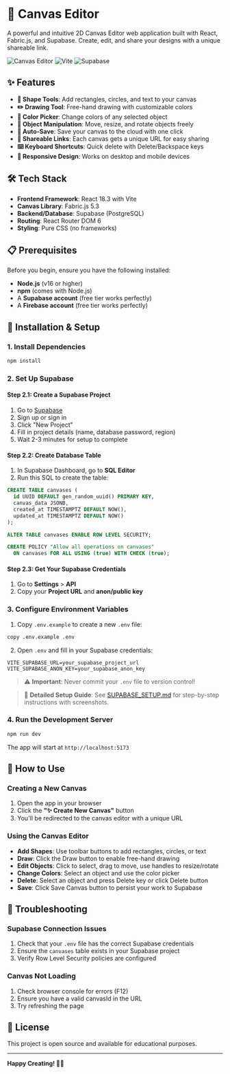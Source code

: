 # 🎨 Canvas Editor

A powerful and intuitive 2D Canvas Editor web application built with React, Fabric.js, and Supabase. Create, edit, and share your designs with a unique shareable link.

![Canvas Editor](https://img.shields.io/badge/React-18.3-blue) ![Vite](https://img.shields.io/badge/Vite-5.4-purple) ![Supabase](https://img.shields.io/badge/Supabase-2.x-green)

## ✨ Features

- **🎯 Shape Tools**: Add rectangles, circles, and text to your canvas
- **✏️ Drawing Tool**: Free-hand drawing with customizable colors
- **🎨 Color Picker**: Change colors of any selected object
- **🔄 Object Manipulation**: Move, resize, and rotate objects freely
- **💾 Auto-Save**: Save your canvas to the cloud with one click
- **🔗 Shareable Links**: Each canvas gets a unique URL for easy sharing
- **⌨️ Keyboard Shortcuts**: Quick delete with Delete/Backspace keys
- **📱 Responsive Design**: Works on desktop and mobile devices

## 🛠️ Tech Stack

- **Frontend Framework**: React 18.3 with Vite
- **Canvas Library**: Fabric.js 5.3
- **Backend/Database**: Supabase (PostgreSQL)
- **Routing**: React Router DOM 6
- **Styling**: Pure CSS (no frameworks)

## 📋 Prerequisites

Before you begin, ensure you have the following installed:
- **Node.js** (v16 or higher)
- **npm** (comes with Node.js)
- A **Supabase account** (free tier works perfectly)
- A **Firebase account** (free tier works perfectly)

## 🚀 Installation & Setup

### 1. Install Dependencies

```bash
npm install
```

### 2. Set Up Supabase

#### Step 2.1: Create a Supabase Project

1. Go to [Supabase](https://supabase.com/)
2. Sign up or sign in
3. Click "New Project"
4. Fill in project details (name, database password, region)
5. Wait 2-3 minutes for setup to complete

#### Step 2.2: Create Database Table

1. In Supabase Dashboard, go to **SQL Editor**
2. Run this SQL to create the table:

```sql
CREATE TABLE canvases (
  id UUID DEFAULT gen_random_uuid() PRIMARY KEY,
  canvas_data JSONB,
  created_at TIMESTAMPTZ DEFAULT NOW(),
  updated_at TIMESTAMPTZ DEFAULT NOW()
);

ALTER TABLE canvases ENABLE ROW LEVEL SECURITY;

CREATE POLICY "Allow all operations on canvases" 
  ON canvases FOR ALL USING (true) WITH CHECK (true);
```

#### Step 2.3: Get Your Supabase Credentials

1. Go to **Settings** > **API**
2. Copy your **Project URL** and **anon/public key**

### 3. Configure Environment Variables

1. Copy `.env.example` to create a new `.env` file:

```bash
copy .env.example .env
```

2. Open `.env` and fill in your Supabase credentials:

```env
VITE_SUPABASE_URL=your_supabase_project_url
VITE_SUPABASE_ANON_KEY=your_supabase_anon_key
```

> ⚠️ **Important**: Never commit your `.env` file to version control!

> 📖 **Detailed Setup Guide**: See [SUPABASE_SETUP.md](SUPABASE_SETUP.md) for step-by-step instructions with screenshots.

### 4. Run the Development Server

```bash
npm run dev
```

The app will start at `http://localhost:5173`

## 📖 How to Use

### Creating a New Canvas

1. Open the app in your browser
2. Click the **"✨ Create New Canvas"** button
3. You'll be redirected to the canvas editor with a unique URL

### Using the Canvas Editor

- **Add Shapes**: Use toolbar buttons to add rectangles, circles, or text
- **Draw**: Click the Draw button to enable free-hand drawing
- **Edit Objects**: Click to select, drag to move, use handles to resize/rotate
- **Change Colors**: Select an object and use the color picker
- **Delete**: Select an object and press Delete key or click Delete button
- **Save**: Click Save Canvas button to persist your work to Supabase

## 🐛 Troubleshooting

### Supabase Connection Issues
1. Check that your `.env` file has the correct Supabase credentials
2. Ensure the `canvases` table exists in your Supabase project
3. Verify Row Level Security policies are configured

### Canvas Not Loading
1. Check browser console for errors (F12)
2. Ensure you have a valid canvasId in the URL
3. Try refreshing the page

## 📝 License

This project is open source and available for educational purposes.

---

**Happy Creating! 🎨✨**
